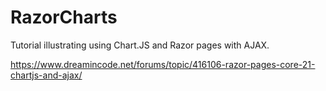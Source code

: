 # RazorCharts
Tutorial illustrating using Chart.JS and Razor pages with AJAX.

https://www.dreamincode.net/forums/topic/416106-razor-pages-core-21-chartjs-and-ajax/
